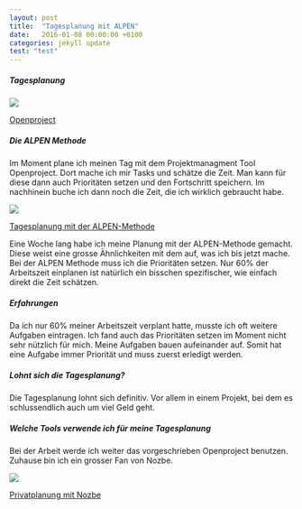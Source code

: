 ```yaml
---
layout: post
title:  "Tagesplanung mit ALPEN"
date:   2016-01-08 00:00:00 +0100
categories: jekyll update
test: "test"
---
```

##### Tagesplanung

<div class="thumbnail">
	<img src="http://4.bp.blogspot.com/-UpnDGrF3OEY/VHw6CBn4_jI/AAAAAAAAAGM/vzgpVUw2Jic/s1600/A03-Backlogs-NoShadow.png" class="img-responsive">
	<p class="text-center">
		<a href="https://www.openproject.org/de/">
			Openproject
		</a>
	</p>
</div>

##### Die ALPEN Methode

Im Moment plane ich meinen Tag mit dem Projektmanagment Tool Openproject. Dort mache ich mir Tasks und schätze die Zeit. Man kann für diese dann auch Prioritäten setzen und den Fortschritt speichern. Im nachhinein buche ich dann noch die Zeit, die ich wirklich gebraucht habe.

<div class="thumbnail">
	<img src="http://www.landsiedel-seminare.de/images/alpen-methode.jpg" class="img-responsive">
	<p class="text-center">
		<a href="http://www.landsiedel-seminare.de/nlp-e-mail-training/coaching/12-tagesplanung-mit-der-alpen-methode.html">Tagesplanung mit der ALPEN-Methode</a>
	</p>
</div>

Eine Woche lang habe ich meine Planung mit der ALPEN-Methode gemacht. Diese weist eine grosse Ähnlichkeiten mit dem auf, was ich bis jetzt mache. Bei der ALPEN Methode muss ich die Prioritäten setzen. Nur 60% der Arbeitszeit einplanen ist natürlich ein bisschen spezifischer, wie einfach direkt die Zeit schätzen.

##### Erfahrungen
Da ich nur 60% meiner Arbeitszeit verplant hatte, musste ich oft weitere Aufgaben eintragen. Ich fand auch das Prioritäten setzen im Moment nicht sehr nützlich für mich. Meine Aufgaben bauen aufeinander auf. Somit hat eine Aufgabe immer Priorität und muss zuerst erledigt werden.

##### Lohnt sich die Tagesplanung?
Die Tagesplanung lohnt sich definitiv. Vor allem in einem Projekt, bei dem es schlussendlich auch um viel Geld geht.

##### Welche Tools verwende ich für meine Tagesplanung
Bei der Arbeit werde ich weiter das vorgeschrieben Openproject benutzen. Zuhause bin ich ein grosser Fan von Nozbe.

<div class="thumbnail">
	<img src="http://i.imgur.com/yeb8OMy.png" class="img-responsive">
	<p class="text-center">
		<a href="https://nozbe.com">
			Privatplanung mit Nozbe
		</a>
	</p>
</div>